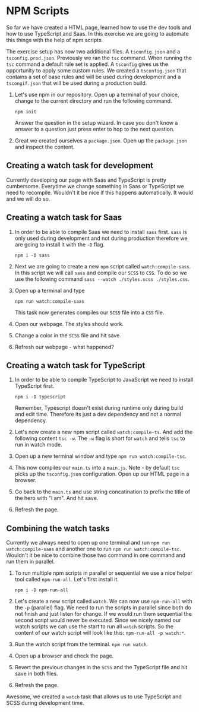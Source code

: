 # NPM Scripts

So far we have created a HTML page, learned how to use the dev tools and how to use TypeScript and Saas. In this exercise we are going to automate this things with the help of npm scripts.

The exercise setup has now two additional files. A `tsconfig.json` and a `tsconfig.prod.json`.  Previously we ran the `tsc` command. When running the `tsc` command a default rule set is applied. A `tsconfig` gives us the opportunity to apply some custom rules. We created a `tsconfig.json` that contains a set of base rules and will be used during development and a `tscongif.json` that will be used during a production build.

1. Let's use npm in our repository. Open up a terminal of your choice, change to the current directory and run the following command.

   ```
   npm init
   ```

   Answer the question in the setup wizard. In case you don't know a answer to a question just press enter to hop to the next question.

2. Great we created ourselves a `package.json`. Open up the `package.json` and inspect the content.



## Creating a watch task for development

Currently developing our page with Saas and TypeScript is pretty cumbersome. Everytime we change something in Saas or TypeScript we need to recompile. Wouldn't it be nice if this happens automatically. It would and we will do so.

## Creating a watch task for Saas

1. In order to be able to compile Saas we need to install `sass` first. `sass` is only used during development and not during production therefore we are going to install it with the `-D` flag.

   ```
   npm i -D sass
   ```

2. Next we are going to create a new `npm` script called `watch:compile-sass`. In this script we will call `sass` and compile our `SCSS` to `CSS`. To do so we use the following command `sass --watch ./styles.scss ./styles.css`.

3. Open up a terminal and type

   ```
   npm run watch:compile-saas
   ```

   This task now generates compiles our `SCSS` file into a `CSS` file. 

4. Open our webpage. The styles should work.

5. Change a color in the `SCSS` file and hit save. 

6. Refresh our webpage - what happened?

## Creating a watch task for TypeScript

1. In order to be able to compile TypeScript to JavaScript we need to install TypeScript first.

   ```
   npm i -D typescript
   ```

   Remember, Typescript doesn't exist during runtime only during build and edit time. Therefore its just a dev dependency and not a normal dependency.

2. Let's now create a new npm script called `watch:compile-ts`.  And add the following content `tsc -w`. The `-w` flag is short for `watch` and tells `tsc` to run in watch mode.

3. Open up a new terminal window and type `npm run watch:compile-tsc`.

4. This now compiles our `main.ts` into a `main.js`. Note - by default `tsc` picks up the `tsconfig.json` configuration. Open up our HTML page in a browser.

5. Go back to the `main.ts` and use string concatination to prefix the title of the hero with "I am". And hit save.

6. Refresh the page.

## Combining the watch tasks

Currently we always need to open up one terminal and run `npm run watch:compile-saas` and another one to run `npm run watch:compile-tsc`.  Wouldn't it be nice to combine those two command in one command and run them in parallel.

1. To run multiple npm scripts in parallel or sequential we use a nice helper tool called `npm-run-all`. Let's first install it.

   ```
   npm i -D npm-run-all
   ```

2. Let's create a new script called `watch`. We can now use `npm-run-all` with the `-p` (parallel) flag. We need to run the scripts in parallel since both do not finish and just listen for change. If we would run them sequential the second script would never be executed. Since we nicely named our watch scripts we can use the start to run all `watch` scripts. So the content of our watch script will look like this: `npm-run-all -p watch:*`.

3. Run the watch script from the terminal. `npm run watch`.

4. Open up a browser and check the page.

5. Revert the previous changes in the `SCSS` and the TypeScript file and hit save in both files.

6. Refresh the page.

Awesome, we created a `watch` task that allows us to use TypeScript and SCSS during development time.
